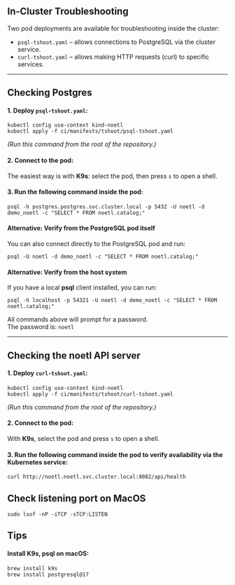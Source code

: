 ## In-Cluster Troubleshooting

Two pod deployments are available for troubleshooting inside the cluster:  
- `psql-tshoot.yaml` – allows connections to PostgreSQL via the cluster service.
- `curl-tshoot.yaml` – allows making HTTP requests (curl) to specific services.

---

## Checking Postgres

#### 1. Deploy `psql-tshoot.yaml`:

```
kubectl config use-context kind-noetl
kubectl apply -f ci/manifests/tshoot/psql-tshoot.yaml
```

*(Run this command from the root of the repository.)*

#### 2. Connect to the pod:
   The easiest way is with **K9s**: select the pod, then press `s` to open a shell.

#### 3. Run the following command inside the pod:

```
psql -h postgres.postgres.svc.cluster.local -p 5432 -U noetl -d demo_noetl -c "SELECT * FROM noetl.catalog;"
```

#### Alternative: Verify from the PostgreSQL pod itself

You can also connect directly to the PostgreSQL pod and run:

```
psql -U noetl -d demo_noetl -c "SELECT * FROM noetl.catalog;"
```

#### Alternative: Verify from the host system

If you have a local **psql** client installed, you can run:

```
psql -h localhost -p 54321 -U noetl -d demo_noetl -c "SELECT * FROM noetl.catalog;"
```

All commands above will prompt for a password.  
The password is: `noetl`

---

## Checking the noetl API server

#### 1. Deploy `curl-tshoot.yaml`:

```
kubectl config use-context kind-noetl
kubectl apply -f ci/manifests/tshoot/curl-tshoot.yaml
```

*(Run this command from the root of the repository.)*

#### 2. Connect to the pod:
With **K9s**, select the pod and press `s` to open a shell.

#### 3. Run the following command inside the pod to verify availability via the Kubernetes service:
```
curl http://noetl.noetl.svc.cluster.local:8082/api/health
```

## Check listening port on MacOS
```
sudo lsof -nP -iTCP -sTCP:LISTEN
```


## Tips
#### Install **K9s**, **psql** on macOS:
```
brew install k9s
brew install postgresql@17
```
